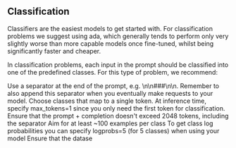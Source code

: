 ## Classification


Classifiers are the easiest models to get started with. For classification problems we suggest using ada, which generally tends to perform only very slightly worse than more capable models once fine-tuned, whilst being significantly faster and cheaper.

In classification problems, each input in the prompt should be classified into one of the predefined classes. For this type of problem, we recommend:

Use a separator at the end of the prompt, e.g. \n\n###\n\n. Remember to also append this separator when you eventually make requests to your model.
Choose classes that map to a single token. At inference time, specify max_tokens=1 since you only need the first token for classification.
Ensure that the prompt + completion doesn't exceed 2048 tokens, including the separator
Aim for at least ~100 examples per class
To get class log probabilities you can specify logprobs=5 (for 5 classes) when using your model
Ensure that the datase